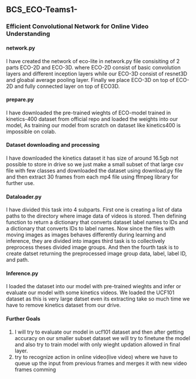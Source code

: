 ## BCS_ECO-Teams1-
### Efficient Convolutional Network for Online Video Understanding
 
#### network.py
I have created the network of eco-lite in network.py file consisiting of 2 parts ECO-2D and ECO-3D.
where ECO-2D consist of basic convolution layers and different inception layers while our ECO-3D consist of resnet3D and gloabal average pooling layer.
Finally we place ECO-3D on top of ECO-2D and fully connected layer on top of ECO3D.

#### prepare.py
I have downloaded the pre-trained wieghts of ECO-model trained in kinetics-400 dataset from official repo and loaded the weights into our model, As training our model from scratch on dataset like kinetics400 is impossible on colab.

#### Dataset downloading and processing
I have downloaded the kinetics dataset it has size of around 16.5gb not possible to store in drive so we just make a small subset of that large csv file with few classes and downloaded the dataset using download.py file and then extract 30 frames from each mp4 file using ffmpeg library for further use.

#### Dataloader.py
I have divided this task into 4 subparts. First one is creating a list of data paths to the directory where image data of videos is stored. Then defining function to return a dictionary that converts dataset label names to IDs and a dictionary that converts IDs to label names. Now since the files with moving images as images behaves differently during learning and inference, they are divided into images third task is to collectively preprocess theses divided image groups. And then the fourth task is to create datset returning the preprocessed image group data, label, label ID, and path.

#### Inference.py 
I loaded the dataset into our model with pre-trained wieghts and infer or evaluate our model with some kinetics videos. We loaded the UCF101 dataset as this is very large datset even its extracting take so much time we have to remove kinetics dataset from our drive.

#### Further Goals
<ol>
<li> I will try to evaluate our model in ucf101 dataset and then after getting accuracy on our smaller subset dataset we will try to finetune the model and also try to train model with only wieght updation allowed in final layer. 
<li> try to recognize action in online video(live video) where we have to queue up the input from previous frames and merges it with new video frames comming 
</ol>

   


   
